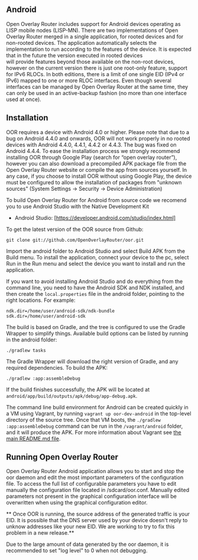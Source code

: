 ﻿Android
--------

Open Overlay Router includes support for Android devices operating as LISP mobile 
nodes (LISP-MN). There are two implementations of Open Overlay Router merged in a 
single application, for rooted devices and for non-rooted devices. The application 
automatically selects the implementation to run according to the features of the 
device. It is expected that in the future the version executed in rooted devices  
will provide features beyond those available on the non-root devices, however on 
the current version there is just one root-only feature, support for IPv6 RLOCs. 
In both editions, there is a limit of one single EID (IPv4 or IPv6) mapped to one 
or more RLOC interfaces. Even though several interfaces can be managed by Open Overlay 
Router at the same time, they can only be used in an active-backup fashion (no more 
than one interface used at once).

Installation
------------

OOR requires a device with Android 4.0 or higher. Please note that due to a bug on 
Android 4.4.0 and onwards,  OOR will not work properly in no rooted devices with 
Android 4.4.0, 4.4.1, 4.4.2 or 4.4.3. The bug was fixed on Android 4.4.4. To ease 
the installation process we strongly recommend installing OOR through Google Play 
(search for “open overlay router”), however you can also download a precompiled APK 
package file from the Open Overlay Router website or compile the app from sources 
yourself. In any case, if you choose to install OOR without using Google Play, the 
device must be configured to allow the installation of packages from "unknown sources" 
(System Settings -> Security -> Device Administration)

To build Open Overlay Router for Android from source code we recomend you to use 
Android Studio with the Native Development Kit

  * Android Studio: [https://developer.android.com/studio/index.html]

To get the latest version of the OOR source from Github:

    git clone git://github.com/OpenOverlayRouter/oor.git

Import the android folder to Android Studio and select Build APK from the Build menu. 
To install the application, connect your device to the pc, select Run in the Run 
menu and select the device you want to install and run the application.

If you want to avoid installing Android Studio and do everything from the
command line, you need to have the Android SDK and NDK installed, and then
create the `local.properties` file in the android folder, pointing to the
right locations. For example:

    ndk.dir=/home/user/android-sdk/ndk-bundle
    sdk.dir=/home/user/android-sdk

The build is based on Gradle, and the tree is configured to use the Gradle
Wrapper to simplify things. Available build options can be listed by running
in the android folder:

    ./gradlew tasks

The Gradle Wrapper will download the right version of Gradle, and any required
dependencies. To build the APK:

    ./gradlew :app:assembleDebug

If the build finishes successfully, the APK will be located at
`android/app/build/outputs/apk/debug/app-debug.apk`.

The command line build environment for Android can be created quickly in a VM
using Vagrant, by running `vagrant up oor-dev-android` in the top-level
directory of the source tree. Once that VM boots, the `./gradlew
:app:assembleDebug` command can be run in the `/vagrant/android` folder, and
it will produce the APK. For more information about Vagrant see [the main
README.md file](README.md#using-vagrant).

Running Open Overlay Router
---------------------------

Open Overlay Router Android application allows you to start and stop the oor daemon 
and edit the most important parameters of the configuration file. To access the full
list of configurable parameters you have to edit manually the configuration file
located in /sdcard/oor.conf.  Manually edited parameters not present in the 
graphical configuration interface will be overwritten when using the graphical 
configuration editor. 

** Once OOR is running, the source address of the generated traffic is your EID. It 
is possible that the DNS server used by your device doesn't reply to unknow addresses 
like your new EID. We are working to try to fix this problem in a new release.**

Due to the large amount of data generated by the oor daemon, it is recommended 
to set "log level" to 0 when not debugging.
